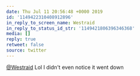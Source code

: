 ```yaml
---
date: Thu Jul 11 20:56:48 +0000 2019
id: '1149422310408912896'
in_reply_to_screen_name: Westraid
in_reply_to_status_id_str: '1149421806396346368'
media: []
reply: true
retweet: false
source: twitter
---
```


[@Westraid](https://twitter.com/Westraid/) Lol I didn't even notice it went down